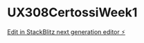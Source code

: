 # UX308CertossiWeek1

[Edit in StackBlitz next generation editor ⚡️](https://stackblitz.com/~/github.com/Mya-Certossi/UX308CertossiWeek1)